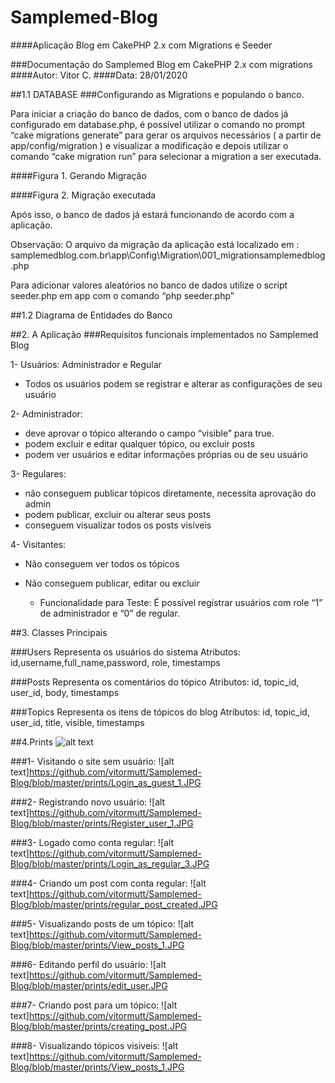 # Samplemed-Blog
####Aplicação Blog em CakePHP 2.x com Migrations e Seeder

###Documentação do Samplemed Blog em CakePHP 2.x com migrations
####Autor: Vitor C.
####Data: 28/01/2020

##1.1 DATABASE 
###Configurando as Migrations e populando o banco.

Para iniciar a criação do banco de dados, com o banco de dados já configurado em database.php, é possível utilizar o comando no prompt “cake migrations generate” para gerar os arquivos necessários ( a partir de app/config/migration ) e visualizar a modificação e depois utilizar o comando “cake migration run” para selecionar a migration a ser executada. 


####Figura 1. Gerando Migração







####Figura 2. Migração executada


Após isso, o banco de dados já estará funcionando de acordo com a aplicação.

Observação: O arquivo da migração da aplicação está localizado em : samplemedblog.com.br\app\Config\Migration\001_migrationsamplemedblog.php

Para adicionar valores aleatórios no banco de dados utilize o script seeder.php em app com o comando “php seeder.php”







##1.2 Diagrama de Entidades do Banco



##2. A Aplicação
###Requisitos funcionais implementados no Samplemed Blog

1- Usuários: Administrador e Regular
- Todos os usuários podem se registrar e alterar as configurações de seu usuário

2- Administrador:
- deve aprovar o tópico alterando o campo “visible” para true.
- podem excluir e editar qualquer tópico, ou excluir posts
- podem ver usuários e editar informações próprias ou de seu usuário

3- Regulares:
- não conseguem publicar tópicos diretamente, necessita aprovação do admin
- podem publicar, excluir ou alterar seus posts
- conseguem visualizar todos os posts visíveis

4- Visitantes:
- Não conseguem ver todos os tópicos
- Não conseguem publicar, editar ou excluir



	- Funcionalidade para Teste: É possível registrar usuários com role “1” de administrador e “0” de regular.



##3. Classes Principais

###Users
	Representa os usuários do sistema
Atributos: id,username,full_name,password, role,  timestamps


###Posts
	Representa os comentários do tópico
	Atributos: id, topic_id, user_id, body, timestamps

###Topics
	Representa os itens de tópicos do blog
	Atributos: id, topic_id, user_id, title, visible, timestamps



##4.Prints
![alt text](https://raw.githubusercontent.com/username/projectname/branch/path/to/img.png)

###1- Visitando o site sem usuário:
![alt text]https://github.com/vitormutt/Samplemed-Blog/blob/master/prints/Login_as_guest_1.JPG

###2- Registrando novo usuário:
![alt text]https://github.com/vitormutt/Samplemed-Blog/blob/master/prints/Register_user_1.JPG

###3- Logado como conta regular:
![alt text]https://github.com/vitormutt/Samplemed-Blog/blob/master/prints/Login_as_regular_3.JPG

###4- Criando um post com conta regular:
![alt text]https://github.com/vitormutt/Samplemed-Blog/blob/master/prints/regular_post_created.JPG

###5- Visualizando posts de um tópico:
![alt text]https://github.com/vitormutt/Samplemed-Blog/blob/master/prints/View_posts_1.JPG

###6- Editando perfil do usuário:
![alt text]https://github.com/vitormutt/Samplemed-Blog/blob/master/prints/edit_user.JPG

###7- Criando post para um tópico:
![alt text]https://github.com/vitormutt/Samplemed-Blog/blob/master/prints/creating_post.JPG

###8- Visualizando tópicos visiveis:
![alt text]https://github.com/vitormutt/Samplemed-Blog/blob/master/prints/View_posts_1.JPG

